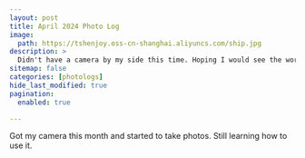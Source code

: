 ```yaml
---
layout: post
title: April 2024 Photo Log
image: 
  path: https://tshenjoy.oss-cn-shanghai.aliyuncs.com/ship.jpg
description: >
  Didn't have a camera by my side this time. Hoping I would see the world through both my eyes.
sitemap: false
categories: [photologs]
hide_last_modified: true
pagination: 
  enabled: true

---
```


Got my camera this month and started to take photos. Still learning how to use it. 
